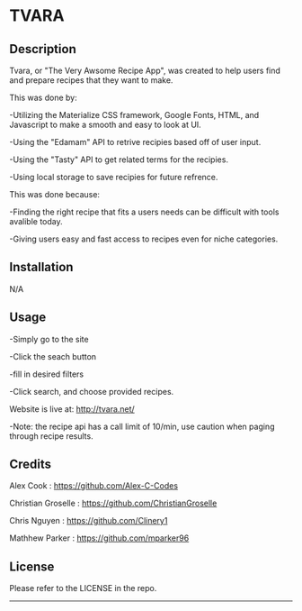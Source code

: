 # TVARA

## Description

Tvara, or "The Very Awsome Recipe App", was created to help users find and prepare recipes that they want to make. 

This was done by:

-Utilizing the Materialize CSS framework, Google Fonts, HTML, and Javascript to make a smooth and easy to look at UI.

-Using the "Edamam" API to retrive recipies based off of user input.

-Using the "Tasty" API to get related terms for the recipies.

-Using local storage to save recipies for future refrence.


This was done because:

-Finding the right recipe that fits a users needs can be difficult with tools avalible today.

-Giving users easy and fast access to recipes even for niche categories.

## Installation

N/A

## Usage

-Simply go to the site

-Click the seach button

-fill in desired filters

-Click search, and choose provided recipes.

Website is live at: http://tvara.net/

-Note: the recipe api has a call limit of 10/min, use caution when paging through recipe results.

## Credits

Alex Cook : https://github.com/Alex-C-Codes

Christian Groselle : https://github.com/ChristianGroselle

Chris Nguyen : https://github.com/Clinery1

Mathhew Parker : https://github.com/mparker96

## License

Please refer to the LICENSE in the repo.

---